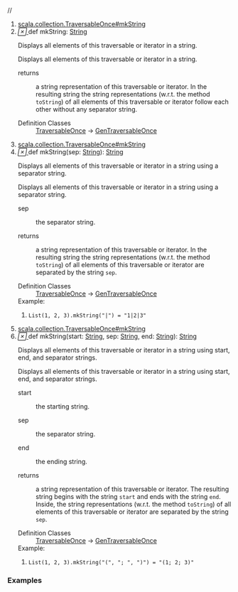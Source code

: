 //
<ol>
<li><a href="https://www.scala-lang.org/api/2.12.3/scala/collection/immutable/List.html#mkString:String">scala.collection.TraversableOnce#mkString</a></li>
<li name="scala.collection.TraversableOnce#mkString" visbl="pub" class="indented0 " data-isabs="false" fullcomment="yes" group="Ungrouped"> <a id="mkString:String"></a> <span class="permalink"> <a href="../../../scala/collection/immutable/List.html#mkString:String" title="Permalink"> <i class="material-icons"></i> </a> </span> <span class="modifier_kind"> <span class="modifier"></span> <span class="kind">def</span> </span> <span class="symbol"> <span class="name">mkString</span><span class="result">: <a href="../../Predef$.html#String=String" class="extmbr" name="scala.Predef.String">String</a></span> </span> <p class="shortcomment cmt">Displays all elements of this traversable or iterator in a string.</p>
 <div class="fullcomment">
  <div class="comment cmt">
   <p>Displays all elements of this traversable or iterator in a string. </p>
  </div>
  <dl class="paramcmts block">
   <dt>
    returns
   </dt>
   <dd class="cmt">
    <p>a string representation of this traversable or iterator. In the resulting string the string representations (w.r.t. the method <code>toString</code>) of all elements of this traversable or iterator follow each other without any separator string.</p>
   </dd>
  </dl>
  <dl class="attributes block"> 
   <dt>
    Definition Classes
   </dt>
   <dd>
    <a href="../TraversableOnce.html" class="extype" name="scala.collection.TraversableOnce">TraversableOnce</a> → 
    <a href="../GenTraversableOnce.html" class="extype" name="scala.collection.GenTraversableOnce">GenTraversableOnce</a>
   </dd>
  </dl>
 </div> </li>
        

<li><a href="https://www.scala-lang.org/api/2.12.3/scala/collection/immutable/List.html#mkString(sep:String):String">scala.collection.TraversableOnce#mkString</a></li>
<li name="scala.collection.TraversableOnce#mkString" visbl="pub" class="indented0 " data-isabs="false" fullcomment="yes" group="Ungrouped"> <a id="mkString(sep:String):String"></a><a id="mkString(String):String"></a> <span class="permalink"> <a href="../../../scala/collection/immutable/List.html#mkString(sep:String):String" title="Permalink"> <i class="material-icons"></i> </a> </span> <span class="modifier_kind"> <span class="modifier"></span> <span class="kind">def</span> </span> <span class="symbol"> <span class="name">mkString</span><span class="params">(<span name="sep">sep: <a href="../../Predef$.html#String=String" class="extmbr" name="scala.Predef.String">String</a></span>)</span><span class="result">: <a href="../../Predef$.html#String=String" class="extmbr" name="scala.Predef.String">String</a></span> </span> <p class="shortcomment cmt">Displays all elements of this traversable or iterator in a string using a separator string.</p>
 <div class="fullcomment">
  <div class="comment cmt">
   <p>Displays all elements of this traversable or iterator in a string using a separator string. </p>
  </div>
  <dl class="paramcmts block">
   <dt class="param">
    sep
   </dt>
   <dd class="cmt">
    <p>the separator string.</p>
   </dd>
   <dt>
    returns
   </dt>
   <dd class="cmt">
    <p>a string representation of this traversable or iterator. In the resulting string the string representations (w.r.t. the method <code>toString</code>) of all elements of this traversable or iterator are separated by the string <code>sep</code>.</p>
   </dd>
  </dl>
  <dl class="attributes block"> 
   <dt>
    Definition Classes
   </dt>
   <dd>
    <a href="../TraversableOnce.html" class="extype" name="scala.collection.TraversableOnce">TraversableOnce</a> → 
    <a href="../GenTraversableOnce.html" class="extype" name="scala.collection.GenTraversableOnce">GenTraversableOnce</a>
   </dd>
   <div class="block">
    Example: 
    <ol>
     <li class="cmt"><p><code>List(1, 2, 3).mkString("|") = "1|2|3"</code></p></li>
    </ol> 
   </div>
  </dl>
 </div> </li>
        

<li><a href="https://www.scala-lang.org/api/2.12.3/scala/collection/immutable/List.html#mkString(start:String,sep:String,end:String):String">scala.collection.TraversableOnce#mkString</a></li>
<li name="scala.collection.TraversableOnce#mkString" visbl="pub" class="indented0 " data-isabs="false" fullcomment="yes" group="Ungrouped"> <a id="mkString(start:String,sep:String,end:String):String"></a><a id="mkString(String,String,String):String"></a> <span class="permalink"> <a href="../../../scala/collection/immutable/List.html#mkString(start:String,sep:String,end:String):String" title="Permalink"> <i class="material-icons"></i> </a> </span> <span class="modifier_kind"> <span class="modifier"></span> <span class="kind">def</span> </span> <span class="symbol"> <span class="name">mkString</span><span class="params">(<span name="start">start: <a href="../../Predef$.html#String=String" class="extmbr" name="scala.Predef.String">String</a></span>, <span name="sep">sep: <a href="../../Predef$.html#String=String" class="extmbr" name="scala.Predef.String">String</a></span>, <span name="end">end: <a href="../../Predef$.html#String=String" class="extmbr" name="scala.Predef.String">String</a></span>)</span><span class="result">: <a href="../../Predef$.html#String=String" class="extmbr" name="scala.Predef.String">String</a></span> </span> <p class="shortcomment cmt">Displays all elements of this traversable or iterator in a string using start, end, and separator strings.</p>
 <div class="fullcomment">
  <div class="comment cmt">
   <p>Displays all elements of this traversable or iterator in a string using start, end, and separator strings. </p>
  </div>
  <dl class="paramcmts block">
   <dt class="param">
    start
   </dt>
   <dd class="cmt">
    <p>the starting string.</p>
   </dd>
   <dt class="param">
    sep
   </dt>
   <dd class="cmt">
    <p>the separator string.</p>
   </dd>
   <dt class="param">
    end
   </dt>
   <dd class="cmt">
    <p>the ending string.</p>
   </dd>
   <dt>
    returns
   </dt>
   <dd class="cmt">
    <p>a string representation of this traversable or iterator. The resulting string begins with the string <code>start</code> and ends with the string <code>end</code>. Inside, the string representations (w.r.t. the method <code>toString</code>) of all elements of this traversable or iterator are separated by the string <code>sep</code>.</p>
   </dd>
  </dl>
  <dl class="attributes block"> 
   <dt>
    Definition Classes
   </dt>
   <dd>
    <a href="../TraversableOnce.html" class="extype" name="scala.collection.TraversableOnce">TraversableOnce</a> → 
    <a href="../GenTraversableOnce.html" class="extype" name="scala.collection.GenTraversableOnce">GenTraversableOnce</a>
   </dd>
   <div class="block">
    Example: 
    <ol>
     <li class="cmt"><p><code>List(1, 2, 3).mkString("(", "; ", ")") = "(1; 2; 3)"</code></p></li>
    </ol> 
   </div>
  </dl>
 </div> </li>
        </ol>


### Examples



























